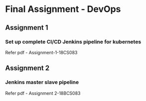 # Final Assignment - DevOps

## Assignment 1

### Set up complete CI/CD Jenkins pipeline for kubernetes

Refer pdf - Assignment-1-18CS083

## Assignment 2

### Jenkins master slave pipeline

Refer pdf - Assignment 2-18BCS083
